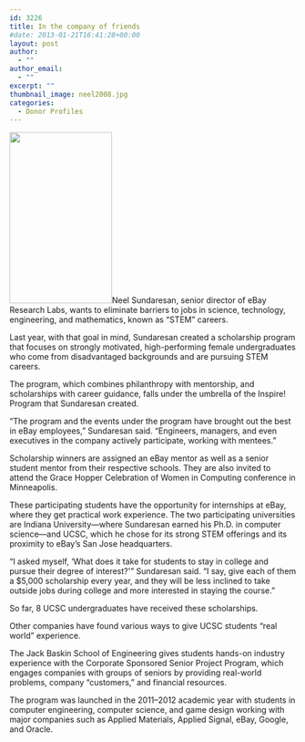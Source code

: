 ```yaml
---
id: 3226
title: In the company of friends
#date: 2013-01-21T16:41:28+00:00
layout: post
author:
  - ""
author_email:
  - ""
excerpt: ""
thumbnail_image: neel2008.jpg
categories:
  - Donor Profiles
---
```

<img class="alignright size-medium wp-image-3227" src="http://live-ucsc-giving.pantheonsite.io/wp-content/uploads/2017/09/neel2008-180x300.jpg" alt="" width="180" height="300" srcset="https://ucsc-giving.lndo.site/wp-content/uploads/2017/09/neel2008-180x300.jpg 180w, https://ucsc-giving.lndo.site/wp-content/uploads/2017/09/neel2008.jpg 297w" sizes="(max-width: 180px) 100vw, 180px" />Neel Sundaresan, senior director of eBay Research Labs, wants to eliminate barriers to jobs in science, technology, engineering, and mathematics, known as &#8220;STEM&#8221; careers.

Last year, with that goal in mind, Sundaresan created a scholarship program that focuses on strongly motivated, high-performing female undergraduates who come from disadvantaged backgrounds and are pursuing STEM careers.

The program, which combines philanthropy with mentorship, and scholarships with career guidance, falls under the umbrella of the Inspire! Program that Sundaresan created.

&#8220;The program and the events under the program have brought out the best in eBay employees,&#8221; Sundaresan said. &#8220;Engineers, managers, and even executives in the company actively participate, working with mentees.&#8221;

Scholarship winners are assigned an eBay mentor as well as a senior student mentor from their respective schools. They are also invited to attend the Grace Hopper Celebration of Women in Computing conference in Minneapolis.

These participating students have the opportunity for internships at eBay, where they get practical work experience. The two participating universities are Indiana University—where Sundaresan earned his Ph.D. in computer science—and UCSC, which he chose for its strong STEM offerings and its proximity to eBay&#8217;s San Jose headquarters.

&#8220;I asked myself, &#8216;What does it take for students to stay in college and pursue their degree of interest?'&#8221; Sundaresan said. &#8220;I say, give each of them a $5,000 scholarship every year, and they will be less inclined to take outside jobs during college and more interested in staying the course.&#8221;

So far, 8 UCSC undergraduates have received these scholarships.

Other companies have found various ways to give UCSC students &#8220;real world&#8221; experience.

The Jack Baskin School of Engineering gives students hands-on industry experience with the Corporate Sponsored Senior Project Program, which engages companies with groups of seniors by providing real-world problems, company &#8220;customers,&#8221; and financial resources.

The program was launched in the 2011–2012 academic year with students in computer engineering, computer science, and game design working with major companies such as Applied Materials, Applied Signal, eBay, Google, and Oracle.
